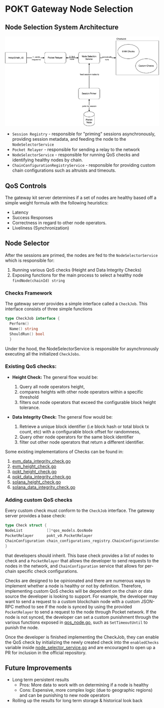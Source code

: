 # POKT Gateway Node Selection

## Node Selection System Architecture
![gateway-server-node-selection-system.png](resources%2Fgateway-server-node-selection-system.png)
- `Session Registry` - responsible for "priming" sessions asynchronously, providing session metadata, and feeding the node to the `NodeSelectorService`
- `Pocket Relayer` - responsible for sending a relay to the network
- `NodeSelectorService` - responsible for running QoS checks and identifying healthy nodes by chain.
- `ChainConfigurationRegistryService` - responsible for providing custom chain configurations such as altruists and timeouts.

## QoS Controls

The gateway kit server determines if a set of nodes are healthy based off a simple weight formula with the following
heuristics:

- Latency
- Success Responses
- Correctness in regard to other node operators.
- Liveliness (Synchronization)

## Node Selector
After the sessions are primed, the nodes are fed to the `NodeSelectorService` which is responsible for:
1. Running various QoS checks (Height and Data Integrity Checks)
2. Exposing functions for the main process to select a healthy node `findNode(chainId) string`

### Checks Framework
The gateway server provides a simple interface called a `CheckJob`. This interface consists of three simple functions
```go
type CheckJob interface {
  Perform()
  Name() string
  ShouldRun() bool
  }
```
Under the hood, the NodeSelectorService is responsible for asynchronously executing all the initialized `CheckJobs`.

### Existing QoS checks:
- **Height Check:** The general flow would be:
   1) Query all node operators height, 
   2) compares heights with other node operators within a specific threshold
   3) filters out node operators that exceed the configurable block height tolerance.

- **Data Integrity Check:** The general flow would be: 
   1) Retrieve a unique block identifier (i.e block hash or total block tx count, etc) with a configurable block offset for randomness, 
   2) Query other node operators for the same block identifier
   3) filter out other node operators that return a different identifier.

Some existing implementations of Checks can be found in:
1. [evm_data_integrity_check.go](..%2Finternal%2Fnode_selector_service%2Fchecks%2Fevm_data_integrity_check%2Fevm_data_integrity_check.go)
2. [evm_height_check.go](..%2Finternal%2Fnode_selector_service%2Fchecks%2Fevm_height_check%2Fevm_height_check.go)
3. [pokt_height_check.go](..%2Finternal%2Fnode_selector_service%2Fchecks%2Fpokt_height_check%2Fpokt_height_check.go)
4. [pokt_data_integrity_check.go](..%2Finternal%2Fnode_selector_service%2Fchecks%2Fpokt_data_integrity_check%2Fpokt_data_integrity_check.go)
5. [solana_height_check.go](..%2Finternal%2Fnode_selector_service%2Fchecks%2Fsolana_height_check%2Fsolana_height_check.go)
6. [solana_data_integrity_check.go](..%2Finternal%2Fnode_selector_service%2Fchecks%2Fsolana_data_integrity_check%2Fsolana_data_integrity_check.go)
### Adding custom QoS checks

Every custom check must conform to the `CheckJob` interface. The gateway server provides a base check:
```go
type Check struct {
NodeList           []*qos_models.QosNode
PocketRelayer      pokt_v0.PocketRelayer
ChainConfiguration chain_configurations_registry.ChainConfigurationsService
}
```
that developers should inherit. This base check provides a list of nodes to check and a `PocketRelayer` that allows the developer to send requests to the nodes in the network, and `ChainConfiguration` service that allows for per-chain specific check configurations.

Checks are designed to be opinionated and there are numerous ways to implement whether a node is healthy or not by definition. Therefore, implementing custom QoS checks will be dependent on the chain or data source the developer is looking to support.  For example, the developer may want to send a request to a custom blockchain node with a custom JSON-RPC method to see if the node is synced by using the provided `PocketRelayer` to send a request to the node through Pocket network.
If the node is not synced, the developer can set a custom punishment through the various functions exposed in [qos_node.go](..%2Finternal%2Fnode_selector_service%2Fmodels%2Fqos_node.go), such as `SetTimeoutUntil` to punish the node.

Once the developer is finished implementing the CheckJob, they can enable the QoS check by initializing the newly created check into the `enabledChecks` variable inside [node_selector_service.go](..%2Finternal%2Fnode_selector_service%2Fnode_selector_service.go) and are encouraged to open up a PR for inclusion in the official repository.

## Future Improvements

- Long term persistent results
    - Pros: More data to work with on determining if a node is healthy
    - Cons: Expensive, more complex logic (due to geographic regions) and can be punishing to new node operators
- Rolling up the results for long term storage & historical look back



